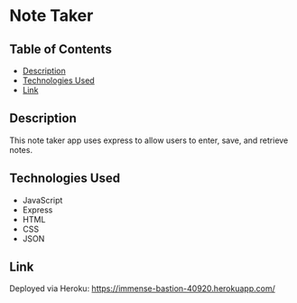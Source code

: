 # Note Taker

## Table of Contents
- [Description](#description)
- [Technologies Used](#technologies-used)
- [Link](#link)

    

## Description
This note taker app uses express to allow users to enter, save, and retrieve notes.

  

## Technologies Used
- JavaScript
- Express
- HTML
- CSS
- JSON

  

## Link
Deployed via Heroku: https://immense-bastion-40920.herokuapp.com/

